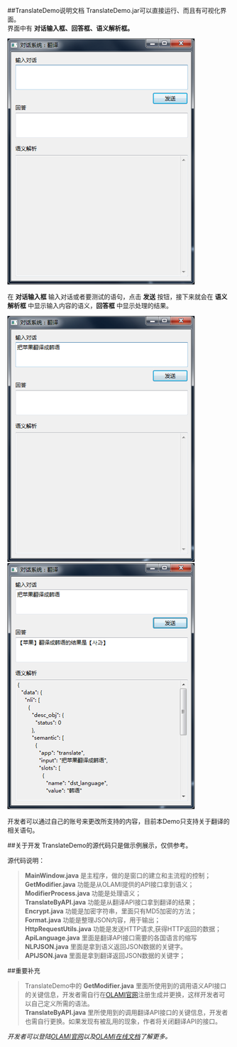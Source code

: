 ##TranslateDemo说明文档
TranslateDemo.jar可以直接运行、而且有可视化界面。</br>
界面中有 **对话输入框、回答框、语义解析框。**</br>

![init](images/init.png)</br>

在 **对话输入框** 输入对话或者要测试的语句，点击 **发送** 按钮，接下来就会在 **语义解析框** 中显示输入内容的语义，**回答框** 中显示处理的结果。</br>

![input](images/input.png) ![send](images/send.png)</br>

开发者可以通过自己的账号来更改所支持的内容，目前本Demo只支持关于翻译的相关语句。</br>

##关于开发
TranslateDemo的源代码只是做示例展示，仅供参考。</br>

源代码说明：</br>
>**MainWindow.java** 是主程序，做的是窗口的建立和主流程的控制；</br>
>**GetModifier.java** 功能是从OLAMI提供的API接口拿到语义；</br>
>**ModifierProcess.java** 功能是处理语义；</br>
>**TranslateByAPI.java** 功能是从翻译API接口拿到翻译的结果；</br>
>**Encrypt.java** 功能是加密字符串，里面只有MD5加密的方法；</br>
>**Format.java** 功能是整理JSON内容，用于输出；</br>
>**HttpRequestUtils.java** 功能是发送HTTP请求,获得HTTP返回的数据；</br>
>**ApiLanguage.java** 里面是翻译API接口需要的各国语言的缩写</br>
>**NLPJSON.java** 里面是拿到语义返回JSON数据的关键字。</br>
>**APIJSON.java** 里面是拿到翻译返回JSON数据的关键字；</br>

##重要补充
>TranslateDemo中的 **GetModifier.java** 里面所使用到的调用语义API接口的关键信息，开发者需自行在[OLAMI官网](http://cn.olami.ai)注册生成并更换，这样开发者可以自己定义所需的语法。</br>
>**TranslateByAPI.java** 里所使用到的调用翻译API接口的关键信息，开发者也需自行更换。如果发现有被乱用的现象，作者将关闭翻译API的接口。</br>

<em>开发者可以登陆[OLAMI官网](http://cn.olami.ai)以及[OLAMI在线文档](http://cn.olami.ai/wiki/)了解更多。</br></em>